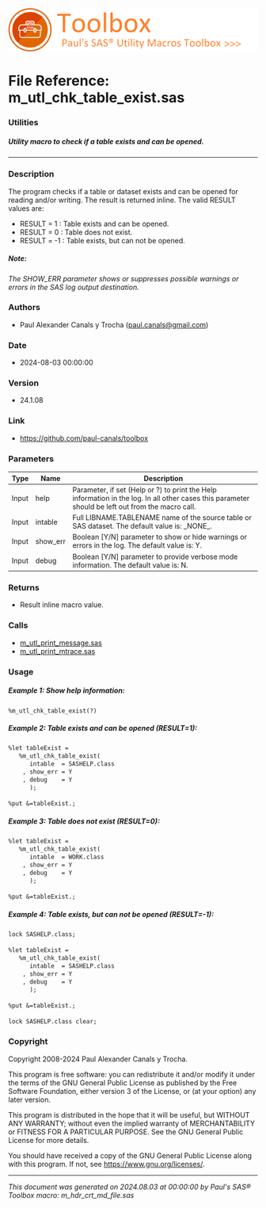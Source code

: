 [![../../misc/images/doc_header.png](../../misc/images/doc_header.png)](#)
# 
# File Reference: m_utl_chk_table_exist.sas

### Utilities

##### Utility macro to check if a table exists and can be opened.

***

### Description
The program checks if a table or dataset exists and can be opened for reading and/or writing. The result is returned inline. The valid RESULT values are:

- RESULT \=  1 : Table exists and can be opened.
- RESULT \=  0 : Table does not exist.
- RESULT \= \-1 : Table exists, but can not be opened.



##### *Note:*
*The SHOW_ERR parameter shows or suppresses possible warnings or errors in the SAS log output destination.*

### Authors
* Paul Alexander Canals y Trocha (paul.canals@gmail.com)

### Date
* 2024-08-03 00:00:00

### Version
* 24.1.08

### Link
* https://github.com/paul-canals/toolbox

### Parameters
| Type | Name | Description |
| ---- | ---- | ----------- |
| Input | help | Parameter, if set (Help or ?) to print the Help information in the log. In all other cases this parameter should be left out from the macro call. |
| Input | intable | Full LIBNAME.TABLENAME name of the source table or SAS dataset. The default value is: \_NONE\_. |
| Input | show_err | Boolean [Y/N] parameter to show or hide warnings or errors in the log. The default value is: Y. |
| Input | debug | Boolean [Y/N] parameter to provide verbose mode information. The default value is: N. |

### Returns
* Result inline macro value.

### Calls
* [m_utl_print_message.sas](m_utl_print_message.md)
* [m_utl_print_mtrace.sas](m_utl_print_mtrace.md)

### Usage

##### Example 1: Show help information:
```sas
%m_utl_chk_table_exist(?)
```

##### Example 2: Table exists and can be opened (RESULT=1):
```sas
%let tableExist =
   %m_utl_chk_table_exist(
      intable  = SASHELP.class
    , show_err = Y
    , debug    = Y
      );

%put &=tableExist.;

```

##### Example 3: Table does not exist (RESULT=0):
```sas
%let tableExist =
   %m_utl_chk_table_exist(
      intable  = WORK.class
    , show_err = Y
    , debug    = Y
      );

%put &=tableExist.;

```

##### Example 4: Table exists, but can not be opened (RESULT=-1):
```sas
lock SASHELP.class;

%let tableExist =
   %m_utl_chk_table_exist(
      intable  = SASHELP.class
    , show_err = Y
    , debug    = Y
      );

%put &=tableExist.;

lock SASHELP.class clear;

```

### Copyright
Copyright 2008-2024 Paul Alexander Canals y Trocha. 
 
This program is free software: you can redistribute it and/or modify 
it under the terms of the GNU General Public License as published by 
the Free Software Foundation, either version 3 of the License, or 
(at your option) any later version. 
 
This program is distributed in the hope that it will be useful, 
but WITHOUT ANY WARRANTY; without even the implied warranty of 
MERCHANTABILITY or FITNESS FOR A PARTICULAR PURPOSE. See the 
GNU General Public License for more details. 
 
You should have received a copy of the GNU General Public License 
along with this program. If not, see <https://www.gnu.org/licenses/>. 


***
*This document was generated on 2024.08.03 at 00:00:00 by Paul's SAS&reg; Toolbox macro: m_hdr_crt_md_file.sas*
